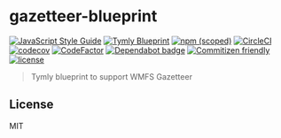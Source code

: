 # gazetteer-blueprint
[![JavaScript Style Guide](https://img.shields.io/badge/code_style-standard-brightgreen.svg)](https://standardjs.com)
[![Tymly Blueprint](https://img.shields.io/badge/tymly-blueprint-blue.svg)](https://tymly.io/)
[![npm (scoped)](https://img.shields.io/npm/v/@wmfs/gazetteer-blueprint.svg)](https://www.npmjs.com/package/@wmfs/gazetteer-blueprint)
[![CircleCI](https://circleci.com/gh/wmfs/gazetteer-blueprint.svg?style=svg&circle-token=5d363be9c3e2e3f826404747d23fa009d35dd0aa)](https://circleci.com/gh/wmfs/gazetteer-blueprint)
[![codecov](https://codecov.io/gh/wmfs/gazetteer-blueprint/branch/master/graph/badge.svg)](https://codecov.io/gh/wmfs/gazetteer-blueprint)
[![CodeFactor](https://www.codefactor.io/repository/github/wmfs/gazetteer-blueprint/badge)](https://www.codefactor.io/repository/github/wmfs/gazetteer-blueprint)
[![Dependabot badge](https://img.shields.io/badge/Dependabot-active-brightgreen.svg)](https://dependabot.com/)
[![Commitizen friendly](https://img.shields.io/badge/commitizen-friendly-brightgreen.svg)](http://commitizen.github.io/cz-cli/)
[![license](https://img.shields.io/github/license/mashape/apistatus.svg)](https://github.com/wmfs/tymly/blob/master/packages/pg-concat/LICENSE)

> Tymly blueprint to support WMFS Gazetteer

## <a name="license"></a>License



MIT

